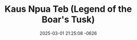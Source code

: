 ---
layout: movie-video-data
date: 2025-03-01 21:25:08 -0626
categories: movie

# Site Attributes
title: "Kaus Npua Teb (Legend of the Boar's Tusk)"
permalink: "/movie/Kaus_Npua_Teb_(Legend_of_the_Boar's_Tusk)"

# Movie Attributes
synopsis: "'The Boar's Tusk' is a legendary story that took place in the Black Mountain, located on the borders of China, Vietnam, and Laos. There was a boar that was very immune, and nobody could kill it. A rich Chinese man offered Ther Pa Chong (the head of the Black Mountain village) a jar of silver bars, a bowl of opium, and two logs of cloth for the boar and its tusks. There was a poor family named Pao Nga who lived in the southern part of that village. He had two sons—one named Tou Kao, 12 years old, and the other named Tou Pheng, one month old. The villagers always disliked Pao Nga's family. After Pa Chong learned that Pao Nga had the boar tusks, he commanded a group of men to force Pao Nga to hand them over. Pao Nga gave the tusks to his two sons and told them to run away before the men came. Please continue to see what kind of revenge and what kind of fighting would happen after the death of these two orphans' parents."
producer: "Keeb Kwm Production, XibXub Hmong Production"
director: "Kue Lee"
writer: "Kue Lee"
video_link: "https://youtu.be/Kr8HlYcseP8?si=HsQosoUWYJqaiysc"
genre: "Historical Romance Action"
year: "2012"
release_type: "DVD"
storage: "Private"
thumbnail: "/assets/images/movie_thumbnails/Kaus Npua Teb.jpeg"
publishing_company: "Keeb Kwm Production, XibXub Hmong Production"

# Sequels + Parts
base_movie: ""
total_parts: 
sequel: ""

# Movie Cast
cast:
- name: "Kwm Lis"
- name: "Keem Lis"
- name: "Mea Hang"
- name: "Pakou Her"
- name: "Ger Yang"
- name: "Master Pao Yang"
---